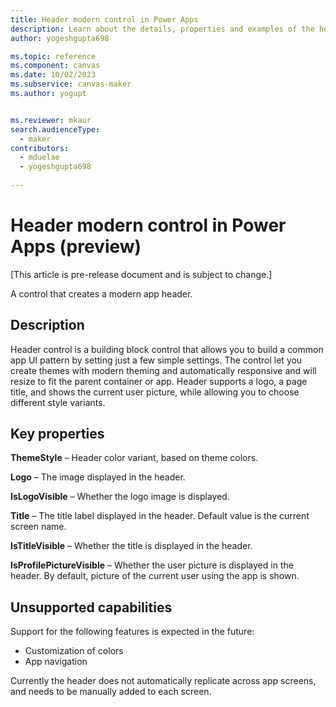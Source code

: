 ```yaml
---
title: Header modern control in Power Apps
description: Learn about the details, properties and examples of the header modern control in Power Apps.
author: yogeshgupta698

ms.topic: reference
ms.component: canvas
ms.date: 10/02/2023
ms.subservice: canvas-maker
ms.author: yogupt


ms.reviewer: mkaur
search.audienceType: 
  - maker
contributors:
  - mduelae
  - yogeshgupta698
  
---
```

# Header modern control in Power Apps (preview)

[This article is pre-release document and is subject to change.]

A control that creates a modern app header.

## Description

Header control is a building block control that allows you to build a common app UI pattern by setting just a few simple settings. The control let you create themes with modern theming and automatically responsive and will resize to fit the parent container or app. 
Header supports a logo, a page title, and shows the current user picture, while allowing you to choose different style variants. 



## Key properties

**ThemeStyle** – Header color variant, based on theme colors.

**Logo** – The image displayed in the header. 

**IsLogoVisible** – Whether the logo image is displayed. 

**Title** – The title label displayed in the header. Default value is the current screen name. 

**IsTitleVisible** – Whether the title is displayed in the header.

**IsProfilePictureVisible** – Whether the user picture is displayed in the header. By default, picture of the current user using the app is shown. 


## Unsupported capabilities

Support for the following features is expected in the future: 

- Customization of colors 
- App navigation 

Currently the header does not automatically replicate across app screens, and needs to be manually added to each screen.

